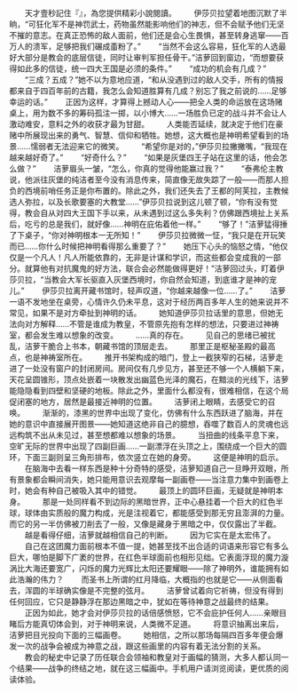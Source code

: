 　　天才壹秒記住『』，為您提供精彩小說閱讀。
　　伊莎贝拉望着地图沉默了半晌，“可狂化军不是神罚武士，药物虽然能影响他们的神志，但不会赋予他们无坚不摧的意志。在真正恐怖的敌人面前，他们还是会心生畏惧，甚至转身逃窜——百万人的溃军，足够把我们碾成齑粉了。”
　　“当然不会这么容易，狂化军的人选最好大部分是教会的底层信徒，同时让审判军担任骨干。”洁萝回到窗边，“而想要获得如此多的信徒，统一四大王国是必须的条件。”
　　“成功的机会有几成？”
　　“三成？五成？”她不以为意地应道，“和从没遇到过的敌人交手，所有的情报都来自于四百年前的古籍，我怎么会知道胜算有几成？别忘了我之前说的……足够幸运的话。”
　　正因为这样，才算得上撼动人心——把全人类的命运放在这场赌桌上，用为数不多的筹码孤注一掷，以小博大……一场胜负已定的战斗并不会让人激动难安，意料之外的收获才最为甘甜。
　　人类能否延续，就决定于他们在豪赌中所展现出来的勇气、智慧、信仰和牺牲。她想，这大概也是神明希望看到的场景……懦弱者无法迎来它的微笑。
　　“希望你是对的，”伊莎贝拉撇撇嘴，“我现在越来越好奇了。”
　　“好奇什么？”
　　“如果是灰堡四王子站在这里的话，他会怎么做？”
　　洁萝眉头一皱，“怎么，你真的觉得他能赢过我？”
　　“泰弗伦主教说，他派往灰堡的纯洁者至今没有消息传来，简直像无故失踪了一般——而那人担负的西境前哨任务正是你布置的。除此之外，我们还失去了王都的阿芙拉，主教候选人弥拉，以及长歌要塞的大教堂……”伊莎贝拉说到这儿顿了顿，“你有没有觉得，教会自从对四大王国下手以来，从未遇到过这么多失利？仿佛跟西境扯上关系后，吃亏的总是我们，就好像……神明在庇佑着他一样。”
　　“够了！”洁萝猛得捶了下桌子，“你对神明根本一无所知！”
　　伊莎贝拉微微一怔，“我只是在开玩笑而已……你什么时候把神明看得那么重要了？”
　　她压下心头的恼怒之情，“他仅仅是一个凡人！凡人所能依靠的，无非是计谋和学识，而这些都会变成我的一部分。就算他有对抗魔鬼的好方法，联合会必然能做得更好！”洁萝回过头，盯着伊莎贝拉，“当教会大军长驱直入灰堡西境时，你自然会知道，到底谁才是神的宠儿。”
　　伊莎贝拉离开藏书馆时，轻声叹道，“你越来越像一位……了。”
　　洁萝一语不发地坐在桌旁，心情许久仍未平息，这对于经历两百多年人生的她来说并不常见，如果不是对方牵扯到神明的话。
　　她知道伊莎贝拉话里的意思，但她无法向对方解释……不管是谁成为教皇，不管原先抱有怎样的想法，只要进过神祷室，都会发生难以想象的改变。
　　……真的存在。
　　见自己的思绪已被扰乱，洁萝干脆合上书本，朝藏书馆的顶层走去。
　　那里正是枢秘圣殿的最高点，也是神祷室所在。
　　推开书架构成的暗门，登上一截狭窄的石梯，洁萝走进了一处没有窗户的封闭房间。房间仅有几步见方，甚至还不够一个人横躺下来，天花呈圆锥形，顶点处嵌着一块散发出幽蓝色光泽的魔石，在黯淡的光线下，洁萝能隐隐看到四壁和坚硬的地板。除此之外，里面什么都没有，很难相信，在这个局促闭塞的地方，居然是最接近神明的位置。
　　洁萝闭上眼睛，去感受它的召唤。
　　渐渐的，漆黑的世界中出现了变化，仿佛有什么东西跃进了脑海，并在她的意识中直接展开图景——她知道这绝非自己的臆想，吞噬了数百人的灵魂也远远构筑不出从未见过，甚至想都难以想象的场景。
　　当扭曲的线条平息下来，空旷无际的世界中出现了四副巨画……一副漂浮在头顶之上，围绕成一个巨大的圆环，下面三副则呈三角形排布，依次竖立在她的身旁。
　　这便是神明的启示。
　　在脑海中去看一样东西是种十分奇特的感受，洁萝知道自己一旦睁开双眼，所有景象都会瞬间消失，她只能用意识去观摩每一副画卷——当注意力集中到画卷上时，她会有种自己被吸入其中的错觉。
　　最顶上的圆环巨画，无疑就是神明本身。
　　那是一处同样看不到边际的黑暗世界，正中心悬挂着一个巨大的红色半球，球体由实质般的魔力构成，光是注视着它，都能感受到那无穷且澎湃的力量。而它的另一半仿佛被刀削去了一般，又像是藏身于黑暗之中，仅仅露出了半截。
　　越是看得仔细，洁萝就越相信自己的判断。
　　因为它实在是太宏伟了。
　　自己在这团魔力面前根本不值一提，她甚至找不出合适的词语来形容它有多么巨大，哪怕是脚下广袤的世界，在红色半球面前也相形见绌。它表面浮现的魔力漩涡比大海还要宽广，闪烁的魔力光辉比太阳还要耀眼——除了神明外，谁能拥有如此浩瀚的伟力？
　　而圣书上所谓的红月降临，大概指的也就是它——从侧面看去，浑圆的半球确实像是不完整的弦月。
　　洁萝曾试着向它祈祷，但没有得到任何回应，它只是静静浮在那边黑暗之中，犹如在等待神意之战最终的结果。
　　正因为如此，她才会对伊莎贝拉的话倍感愤怒，它不会庇护任何人……亲眼目睹后方能真切体会到，对于神明来说，人类微不足道。
　　将意识抽离出来后，洁萝把目光投向下面的三幅画卷。
　　她相信，之所以那场每隔四百多年便会爆发一次的战争会被成为神意之战，跟这些画里的内容有着无法分割的关系。
　　教会的秘史中记录了历任联合会领袖和教皇对于画幅的猜测，大多人都认同一个结果——战争的终结之地，就在这三幅画中。手机用户请浏览阅读，更优质的阅读体验。